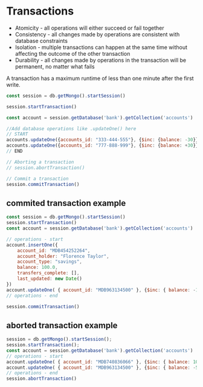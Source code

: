 # Transactions

* Atomicity - all operations will either succeed or fail together
* Consistency - all changes made by operations are consistent with database constraints
* Isolation - multiple transactions can happen at the same time without affecting the outcome of the other transaction
* Durability - all changes made by operations in the transaction will be permanent, no matter what fails

A transaction has a maximum runtime of less than one minute after the first write.

```javascript
const session = db.getMongo().startSession()

session.startTransaction()

const account = session.getDatabase('bank').getCollection('accounts')

//Add database operations like .updateOne() here
// START
accounts.updateOne({accounts_id: "333-444-555"}, {$inc: {balance: -30}})
accounts.updateOne({accounts_id: "777-888-999"}, {$inc: {balance: +30}})
// END

// Aborting a transaction
// session.abortTransaction()

// Commit a transaction
session.commitTransaction()
```

## commited transaction example

```javascript
const session = db.getMongo().startSession()
session.startTransaction()
const account = session.getDatabase('bank').getCollection('accounts')

// operations - start
account.insertOne({
    account_id: "MDB454252264",
    account_holder: "Florence Taylor",
    account_type: "savings",
    balance: 100.0,
    transfers_complete: [],
    last_updated: new Date()
})
account.updateOne( { account_id: "MDB963134500" }, {$inc: { balance: -100.00 }})
// operations - end

session.commitTransaction()
```

## aborted transaction example


```javascript
session = db.getMongo().startSession();
session.startTransaction();
const account = session.getDatabase('bank').getCollection('accounts')
// operations - start
account.updateOne( { account_id: "MDB740836066" }, {$inc: { balance: 100 }})
account.updateOne( { account_id: "MDB963134500" }, {$inc: { balance: -5 }})
// operations - end
session.abortTransaction()
```
